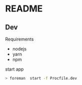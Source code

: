 # README

## Dev

Requirements 

* nodejs
* yarn 
* npm

start app

```bash
> foreman  start -f Procfile.dev
```